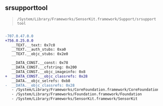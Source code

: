 ## srsupporttool

> `/System/Library/Frameworks/SensorKit.framework/Support/srsupporttool`

```diff

-707.0.47.0.0
+756.0.25.0.0
   __TEXT.__text: 0x7c0
   __TEXT.__auth_stubs: 0xa0
   __TEXT.__objc_stubs: 0x2e0

   __DATA_CONST.__const: 0x78
   __DATA_CONST.__cfstring: 0x200
   __DATA_CONST.__objc_imageinfo: 0x8
+  __DATA_CONST.__objc_classrefs: 0x28
   __DATA.__objc_selrefs: 0xb8
-  __DATA.__objc_classrefs: 0x28
   - /System/Library/Frameworks/CoreFoundation.framework/CoreFoundation
   - /System/Library/Frameworks/Foundation.framework/Foundation
   - /System/Library/Frameworks/SensorKit.framework/SensorKit

```
